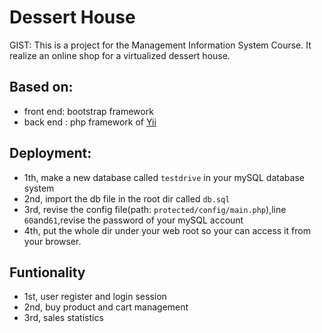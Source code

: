 # Dessert House 
GIST:
This is a project for the Management Information System Course.
It realize an online shop for a virtualized dessert house.

## Based on:
* front end: bootstrap framework
* back end : php framework of [Yii](http://www.yiiframework.com/)

## Deployment:
* 1th, make a new database called `testdrive` in your mySQL database system
* 2nd, import the db file in the root dir called `db.sql`
* 3rd, revise the config file(path: `protected/config/main.php`),line `60`and`61`,revise the password of your mySQL account
* 4th, put the whole dir under your web root so your can access it from your browser.

## Funtionality
* 1st, user register and login session
* 2nd, buy product and cart management
* 3rd, sales statistics
